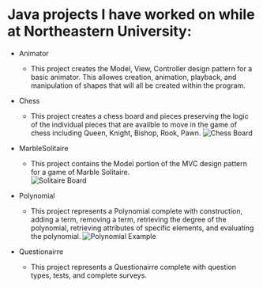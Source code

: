 # Java projects I have worked on while at Northeastern University:
* Animator
   * This project creates the Model, View, Controller design pattern for a basic animator. This allowes creation, animation, playback, and manipulation of shapes that will all be created within the program.

* Chess
   * This project creates a chess board and pieces preserving the logic of the individual pieces that are availble to move in the game of chess including Queen, Knight, Bishop, Rook, Pawn.
  ![Chess Board](https://sweethillwood.com/images/thumbs/0000103_walnut-and-maple-chess-board-2-inch-squares-curly-maple-inlay-frame.jpeg)

* MarbleSolitaire
   * This project contains the Model portion of the MVC design pattern for a game of Marble Solitaire.  
     ![Solitaire Board](https://images-na.ssl-images-amazon.com/images/I/81v6PdOWlGL._AC_SL1500_.jpg)

* Polynomial
   * This project represents a Polynomial complete with construction, adding a term, removing a term, retrieving the degree of the polynomial, retrieving attributes of specific elements, and evaluating the polynomial.
   ![Polynomial Example](https://d1whtlypfis84e.cloudfront.net/guides/wp-content/uploads/2018/05/11061140/TOP-e1526545890562.jpg)
* Questionairre
   * This project represents a Questionairre complete with question types, tests, and complete surveys.
